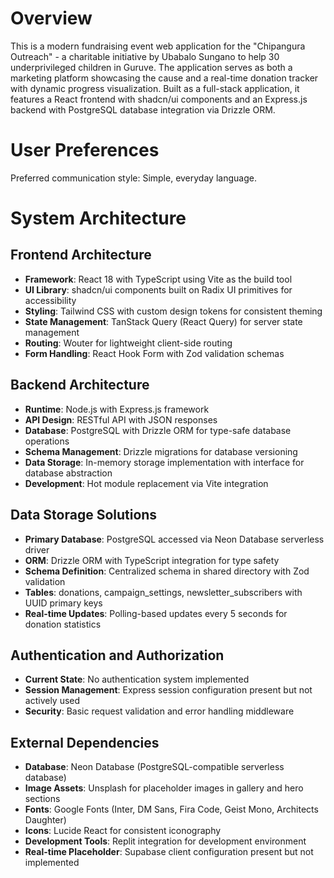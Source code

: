 # Overview

This is a modern fundraising event web application for the "Chipangura Outreach" - a charitable initiative by Ubabalo Sungano to help 30 underprivileged children in Guruve. The application serves as both a marketing platform showcasing the cause and a real-time donation tracker with dynamic progress visualization. Built as a full-stack application, it features a React frontend with shadcn/ui components and an Express.js backend with PostgreSQL database integration via Drizzle ORM.

# User Preferences

Preferred communication style: Simple, everyday language.

# System Architecture

## Frontend Architecture
- **Framework**: React 18 with TypeScript using Vite as the build tool
- **UI Library**: shadcn/ui components built on Radix UI primitives for accessibility
- **Styling**: Tailwind CSS with custom design tokens for consistent theming
- **State Management**: TanStack Query (React Query) for server state management
- **Routing**: Wouter for lightweight client-side routing
- **Form Handling**: React Hook Form with Zod validation schemas

## Backend Architecture
- **Runtime**: Node.js with Express.js framework
- **API Design**: RESTful API with JSON responses
- **Database**: PostgreSQL with Drizzle ORM for type-safe database operations
- **Schema Management**: Drizzle migrations for database versioning
- **Data Storage**: In-memory storage implementation with interface for database abstraction
- **Development**: Hot module replacement via Vite integration

## Data Storage Solutions
- **Primary Database**: PostgreSQL accessed via Neon Database serverless driver
- **ORM**: Drizzle ORM with TypeScript integration for type safety
- **Schema Definition**: Centralized schema in shared directory with Zod validation
- **Tables**: donations, campaign_settings, newsletter_subscribers with UUID primary keys
- **Real-time Updates**: Polling-based updates every 5 seconds for donation statistics

## Authentication and Authorization
- **Current State**: No authentication system implemented
- **Session Management**: Express session configuration present but not actively used
- **Security**: Basic request validation and error handling middleware

## External Dependencies
- **Database**: Neon Database (PostgreSQL-compatible serverless database)
- **Image Assets**: Unsplash for placeholder images in gallery and hero sections
- **Fonts**: Google Fonts (Inter, DM Sans, Fira Code, Geist Mono, Architects Daughter)
- **Icons**: Lucide React for consistent iconography
- **Development Tools**: Replit integration for development environment
- **Real-time Placeholder**: Supabase client configuration present but not implemented